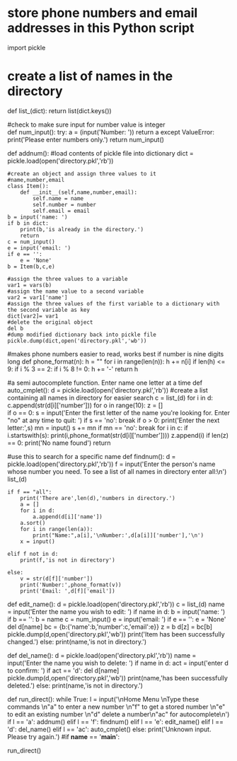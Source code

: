# store phone numbers and email addresses in this Python script
import pickle

# create a list of names in the directory
def list_(dict):
    return list(dict.keys())

#check to make sure input for number value is integer    
def num_input():
  try:
    a = (input('Number: '))
    return a
  except ValueError:
    print('Please enter numbers only.')
    return num_input()
    
def addnum():
    #load contents of pickle file into dictionary
    dict = pickle.load(open('directory.pkl','rb'))

    #create an object and assign three values to it
    #name,number,email
    class Item():
        def __init__(self,name,number,email):
            self.name = name
            self.number = number
            self.email = email
    b = input('name: ')
    if b in dict:
        print(b,'is already in the directory.')
        return
    c = num_input()
    e = input('email: ')
    if e == '':
        e = 'None'
    b = Item(b,c,e)

    #assign the three values to a variable
    var1 = vars(b)
    #assign the name value to a second variable
    var2 = var1['name']
    #assign the three values of the first variable to a dictionary with the second variable as key
    dict[var2]= var1
    #delete the original object
    del b
    #dump modified dictionary back into pickle file
    pickle.dump(dict,open('directory.pkl','wb'))

#makes phone numbers easier to read, works best if number is nine digits long
def phone_format(n):
    h = ""
    for i in range(len(n)):
        h += n[i]
        if len(h) <= 9:
            if i % 3 == 2:
                if i % 8 != 0:
                    h += '-'
    return h

#a semi autocomplete function. Enter name one letter at a time 
def auto_cmplet():
    d = pickle.load(open('directory.pkl','rb'))
    #create a list containing all names in directory for easier search
    c = list_(d)
    for i in d:
      c.append(str(d[i]['number']))
    for o in range(10): 
        z = []     
        if o == 0:
            s = input('Enter the first letter of the name you\'re looking for. Enter "no" at any time to quit: ')
            if s == 'no':
              break
        if o > 0:
            print('Enter the next letter:',s)
            mn = input()
            s += mn
            if mn == 'no':
              break
        for i in c:
            if i.startswith(s):
                print(i,phone_format(str(d[i]['number'])))
                z.append(i)
        if len(z) == 0:
                print('No name found')
                return

#use this to search for a specific name
def findnum():
    d = pickle.load(open('directory.pkl','rb'))
    f = input('Enter the person\'s name whose number you need. To see a list of all names in directory enter all:\n')
    list_(d)
    
    if f == "all":
        print('There are',len(d),'numbers in directory.')
        a = []
        for i in d:
            a.append(d[i]['name'])
        a.sort()
        for i in range(len(a)):
            print("Name:",a[i],'\nNumber:',d[a[i]]['number'],'\n')
        x = input()
        
    elif f not in d:
        print(f,'is not in directory')
        
    else:
        v = str(d[f]['number'])
        print('Number:',phone_format(v))
        print('Email: ',d[f]['email'])


def edit_name():
    d = pickle.load(open('directory.pkl','rb'))
    c = list_(d)
    name = input('Enter the name you wish to edit: ')
    if name in d:
        b = input('name: ')
        if b == '':
            b = name
        c = num_input()
        e = input('email: ')
        if e == '':
            e = 'None'
        del d[name]
        bc = {b:{'name':b,'number':c,'email':e}}
        z = b
        d[z] = bc[b]
        pickle.dump(d,open('directory.pkl','wb'))
        print('Item has been successfully changed.')
    else:
        print(name,'is not in directory.')


def del_name():
    d = pickle.load(open('directory.pkl','rb'))
    name = input('Enter the name you wish to delete: ')
    if name in d:
        act = input('enter d to confirm: ')
        if act == 'd':
            del d[name]
            pickle.dump(d,open('directory.pkl','wb'))
            print(name,'has been successfully deleted.')
    else:
        print(name,'is not in directory.')


def run_direct():
    while True:
        l = input('\nHome Menu \nType these commands \n"a" to enter a new number \n"f" to get a stored number \n"e" to edit an existing number  \n"d" delete a number\n"ac" for autocomplete\n')
        if l == 'a':
            addnum()
        elif l == 'f':
            findnum()
        elif l == 'e':
            edit_name()
        elif l == 'd':
            del_name()
        elif l == 'ac':
            auto_cmplet()
        else:
          print('Unknown input. Please try again.')
#if __name__ == '__main__':

run_direct()
